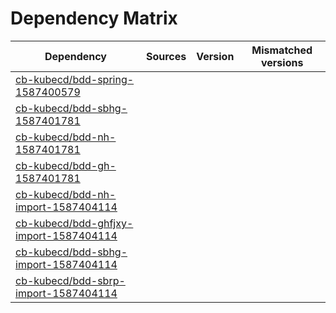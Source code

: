 # Dependency Matrix

Dependency | Sources | Version | Mismatched versions
---------- | ------- | ------- | -------------------
[cb-kubecd/bdd-spring-1587400579](https://github.com/cb-kubecd/bdd-spring-1587400579.git) |  | []() | 
[cb-kubecd/bdd-sbhg-1587401781](https://github.com/cb-kubecd/bdd-sbhg-1587401781.git) |  | []() | 
[cb-kubecd/bdd-nh-1587401781](https://github.com/cb-kubecd/bdd-nh-1587401781.git) |  | []() | 
[cb-kubecd/bdd-gh-1587401781](https://github.com/cb-kubecd/bdd-gh-1587401781.git) |  | []() | 
[cb-kubecd/bdd-nh-import-1587404114](https://github.com/cb-kubecd/bdd-nh-import-1587404114.git) |  | []() | 
[cb-kubecd/bdd-ghfjxy-import-1587404114](https://github.com/cb-kubecd/bdd-ghfjxy-import-1587404114.git) |  | []() | 
[cb-kubecd/bdd-sbhg-import-1587404114](https://github.com/cb-kubecd/bdd-sbhg-import-1587404114.git) |  | []() | 
[cb-kubecd/bdd-sbrp-import-1587404114](https://github.com/cb-kubecd/bdd-sbrp-import-1587404114.git) |  | []() | 
